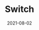 ---
title: Switch
id: switch
category: photos
license: Unsplash License
licenseUrl: https://unsplash.com/license
resolution: 4032x3024
date: 2021-08-02
camera: Google Pixel 4a
lens: Pixel 4a back camera
iso: 423
focalLength: 4.38mm
shutterSpeed: 1/50
aperture: f/1.73
---